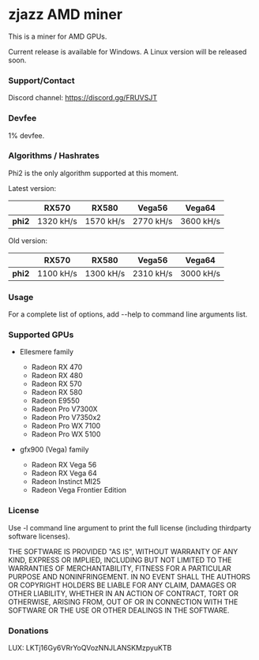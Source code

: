 # zjazz AMD miner #

This is a miner for AMD GPUs.

Current release is available for Windows. A Linux version will be released soon.

### Support/Contact ###

Discord channel: https://discord.gg/FRUVSJT

### Devfee

1% devfee.

### Algorithms / Hashrates

Phi2 is the only algorithm supported at this moment.

Latest version:

|          | RX570     | RX580     | Vega56    | Vega64    |
| -------- | --------- | --------- | --------- | --------- |
| **phi2** | 1320 kH/s | 1570 kH/s | 2770 kH/s | 3600 kH/s |

Old version:

|          | RX570     | RX580     | Vega56    | Vega64    |
| -------- | --------- | --------- | --------- | --------- |
| **phi2** | 1100 kH/s | 1300 kH/s | 2310 kH/s | 3000 kH/s |

### Usage ###

For a complete list of options, add --help to command line arguments list.

###  Supported GPUs ###

* Ellesmere family
  * Radeon RX 470
  * Radeon RX 480
  * Radeon RX 570
  * Radeon RX 580
  * Radeon E9550
  * Radeon Pro V7300X
  * Radeon Pro V7350x2
  * Radeon Pro WX 7100
  * Radeon Pro WX 5100


* gfx900 (Vega) family
  * Radeon RX Vega 56
  * Radeon RX Vega 64
  * Radeon Instinct MI25
  * Radeon Vega Frontier Edition

### License ###

Use -l command line argument to print the full license (including thirdparty software licenses).

THE SOFTWARE IS PROVIDED "AS IS", WITHOUT WARRANTY OF ANY KIND,
EXPRESS OR IMPLIED, INCLUDING BUT NOT LIMITED TO THE WARRANTIES OF
MERCHANTABILITY, FITNESS FOR A PARTICULAR PURPOSE AND NONINFRINGEMENT.
IN NO EVENT SHALL THE AUTHORS OR COPYRIGHT HOLDERS BE LIABLE FOR ANY
CLAIM, DAMAGES OR OTHER LIABILITY, WHETHER IN AN ACTION OF CONTRACT,
TORT OR OTHERWISE, ARISING FROM, OUT OF OR IN CONNECTION WITH THE
SOFTWARE OR THE USE OR OTHER DEALINGS IN THE SOFTWARE.

### Donations ###

LUX: LKTj16Gy6VRrYoQVozNNJLANSKMzpyuKTB

